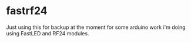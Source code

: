 # fastrf24

Just using this for backup at the moment for some arduino work i'm doing using FastLED and RF24 modules. 
